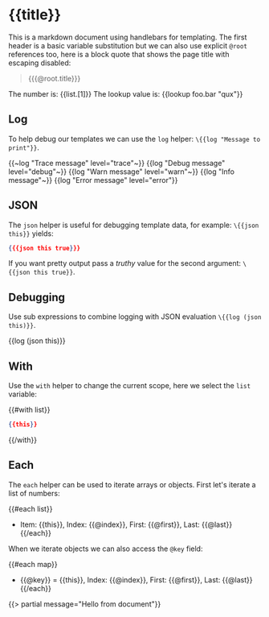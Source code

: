 # {{title}}

This is a markdown document using handlebars for templating. The first header is a basic variable substitution but we can also use explicit `@root` references too, here is a block quote that shows the page title with escaping disabled:

> {{{@root.title}}}

The number is: {{list.[1]}}
The lookup value is: {{lookup foo.bar "qux"}}

## Log

To help debug our templates we can use the `log` helper: `\{{log "Message to print"}}`.

{{~log "Trace message" level="trace"~}}
{{log "Debug message" level="debug"~}}
{{log "Warn message" level="warn"~}}
{{log "Info message"~}}
{{log "Error message" level="error"}}

## JSON

The `json` helper is useful for debugging template data, for example: `\{{json this}}` yields:

```json
{{{json this true}}}
```

If you want pretty output pass a *truthy* value for the second argument: `\{{json this true}}`.

## Debugging

Use sub expressions to combine logging with JSON evaluation `\{{log (json this)}}`.

{{log (json this)}}

## With

Use the `with` helper to change the current scope, here we select the `list` variable:

{{#with list}}
```json
{{this}}
```
{{/with}}

## Each

The `each` helper can be used to iterate arrays or objects. First let's iterate a list of numbers:

{{#each list}}
* Item: {{this}}, Index: {{@index}}, First: {{@first}}, Last: {{@last}}
{{/each}}

When we iterate objects we can also access the `@key` field:

{{#each map}}
* {{@key}} = {{this}}, Index: {{@index}}, First: {{@first}}, Last: {{@last}}
{{/each}}

{{> partial message="Hello from document"}}
